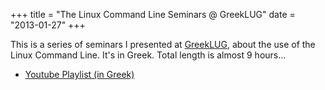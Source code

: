 +++
title = "The Linux Command Line Seminars @ GreekLUG"
date = "2013-01-27"
+++

This is a series of seminars I presented at 
[GreekLUG](https://www.greeklug.gr), about the use of the Linux Command Line.
It's in Greek. Total length is almost 9 hours...

* [Youtube Playlist (in Greek)](https://www.youtube.com/watch?v=xR9PV9Iif_0&list=PLOJRSHbcLyC4g1Ju4s5p2LlnfPovbkn4x)
